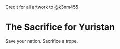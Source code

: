 Credit for all artwork to @k3nm455

# The Sacrifice for Yuristan
Save your nation.
Sacrifice a trope.
